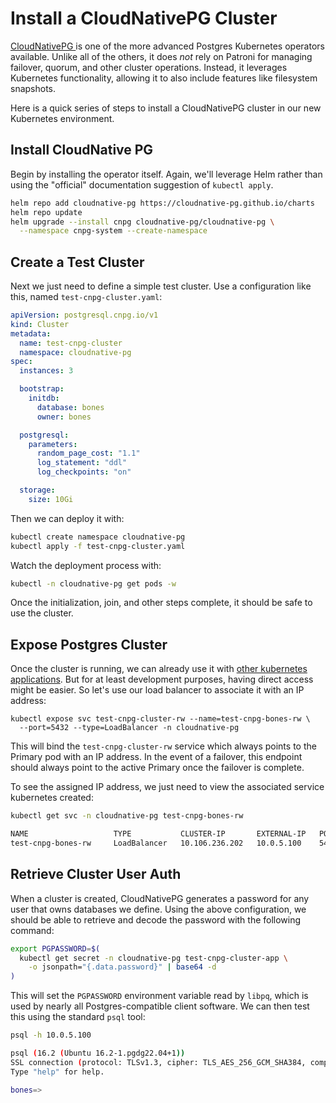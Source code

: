 # Install a CloudNativePG Cluster

[CloudNativePG ](https://cloudnative-pg.io/) is one of the more advanced Postgres Kubernetes operators available. Unlike all of the others, it does _not_ rely on Patroni for managing failover, quorum, and other cluster operations. Instead, it leverages Kubernetes functionality, allowing it to also include features like filesystem snapshots.

Here is a quick series of steps to install a CloudNativePG cluster in our new Kubernetes environment.

## Install CloudNative PG

Begin by installing the operator itself. Again, we'll leverage Helm rather than using the "official" documentation suggestion of `kubectl apply`.

```bash
helm repo add cloudnative-pg https://cloudnative-pg.github.io/charts
helm repo update
helm upgrade --install cnpg cloudnative-pg/cloudnative-pg \
  --namespace cnpg-system --create-namespace
```

## Create a Test Cluster

Next we just need to define a simple test cluster. Use a configuration like this, named `test-cnpg-cluster.yaml`:

```yaml
apiVersion: postgresql.cnpg.io/v1
kind: Cluster
metadata:
  name: test-cnpg-cluster
  namespace: cloudnative-pg
spec:
  instances: 3

  bootstrap:
    initdb:
      database: bones
      owner: bones

  postgresql:
    parameters:
      random_page_cost: "1.1"
      log_statement: "ddl"
      log_checkpoints: "on"

  storage:
    size: 10Gi
```

Then we can deploy it with:

```bash
kubectl create namespace cloudnative-pg
kubectl apply -f test-cnpg-cluster.yaml
```

Watch the deployment process with:

```bash
kubectl -n cloudnative-pg get pods -w
```

Once the initialization, join, and other steps complete, it should be safe to use the cluster.

## Expose Postgres Cluster

Once the cluster is running, we can already use it with [other kubernetes applications](https://cloudnative-pg.io/documentation/1.22/applications/). But for at least development purposes, having direct access might be easier. So let's use our load balancer to associate it with an IP address:

```
kubectl expose svc test-cnpg-cluster-rw --name=test-cnpg-bones-rw \
  --port=5432 --type=LoadBalancer -n cloudnative-pg
```

This will bind the `test-cnpg-cluster-rw` service which always points to the Primary pod with an IP address. In the event of a failover, this endpoint should always point to the active Primary once the failover is complete.

To see the assigned IP address, we just need to view the associated service kubernetes created:

```bash
kubectl get svc -n cloudnative-pg test-cnpg-bones-rw

NAME                   TYPE           CLUSTER-IP       EXTERNAL-IP   PORT(S)          AGE
test-cnpg-bones-rw     LoadBalancer   10.106.236.202   10.0.5.100    5432:30494/TCP   55m
```

## Retrieve Cluster User Auth

When a cluster is created, CloudNativePG generates a password for any user that owns databases we define. Using the above configuration, we should be able to retrieve and decode the password with the following command:

```bash
export PGPASSWORD=$(
  kubectl get secret -n cloudnative-pg test-cnpg-cluster-app \
    -o jsonpath="{.data.password}" | base64 -d
)
```

This will set the `PGPASSWORD` environment variable read by `libpq`, which is used by nearly all Postgres-compatible client software. We can then test this using the standard `psql` tool:

```bash
psql -h 10.0.5.100

psql (16.2 (Ubuntu 16.2-1.pgdg22.04+1))
SSL connection (protocol: TLSv1.3, cipher: TLS_AES_256_GCM_SHA384, compression: off)
Type "help" for help.

bones=> 
```
